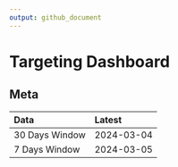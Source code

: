 ```yaml
---
output: github_document
---
```


# Targeting Dashboard



## Meta


|Data           |Latest     |
|:--------------|:----------|
|30 Days Window |2024-03-04 |
|7 Days Window  |2024-03-05 |
